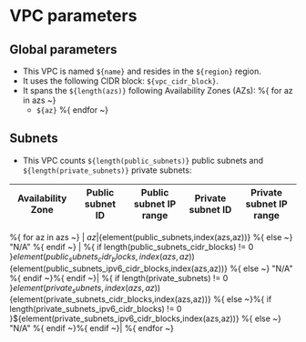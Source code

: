 # **VPC parameters**
## **Global parameters**
* This VPC is named `${name}` and resides in the `${region}` region.
* It uses the following CIDR block: `${vpc_cidr_block}`.
* It spans the `${length(azs)}` following Availability Zones (AZs):
%{ for az in azs ~}
  * `${az}`
%{ endfor ~}

## **Subnets**
* This VPC counts `${length(public_subnets)}` public subnets and  `${length(private_subnets)}` private subnets:

| Availability Zone | Public subnet ID | Public subnet IP range | Private subnet ID | Private subnet IP range | 
| --- | --- | --- | --- | --- |
%{ for az in azs ~}
| ${az} | %{ if length(public_subnets) != 0 }${element(public_subnets,index(azs,az))} %{ else ~} "N/A" %{ endif ~} | %{ if length(public_subnets_cidr_blocks) != 0 }${element(public_subnets_cidr_blocks,index(azs,az))} %{ else ~}%{ if length(public_subnets_ipv6_cidr_blocks) != 0 }${element(public_subnets_ipv6_cidr_blocks,index(azs,az))} %{ else ~} "N/A" %{ endif ~}%{ endif ~}| %{ if length(private_subnets) != 0 }${element(private_subnets,index(azs,az))} %{ else ~} "N/A" %{ endif ~}| %{ if length(private_subnets_cidr_blocks) != 0 }${element(private_subnets_cidr_blocks,index(azs,az))} %{ else ~}%{ if length(private_subnets_ipv6_cidr_blocks) != 0 }${element(private_subnets_ipv6_cidr_blocks,index(azs,az))} %{ else ~} "N/A" %{ endif ~}%{ endif ~}|
%{ endfor ~}
